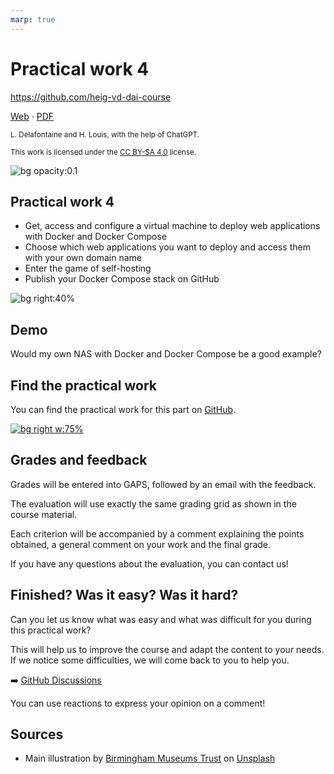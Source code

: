 ```yaml
---
marp: true
---
```


<!--
theme: gaia
size: 16:9
paginate: true
author: L. Delafontaine and H. Louis, with the help of ChatGPT
title: HEIG-VD DAI Course - Practical work 4
description: Practical work 4 for the DAI course at HEIG-VD, Switzerland
url: https://heig-vd-dai-course.github.io/heig-vd-dai-course/23-practical-work-4/
footer: '**HEIG-VD** - DAI Course 2023-2024 - CC BY-SA 4.0'
style: |
    :root {
        --color-background: #fff;
        --color-foreground: #333;
        --color-highlight: #f96;
        --color-dimmed: #888;
        --color-headings: #7d8ca3;
    }
    blockquote {
        font-style: italic;
    }
    table {
        width: 100%;
    }
    th:first-child {
        width: 15%;
    }
    h1, h2, h3, h4, h5, h6 {
        color: var(--color-headings);
    }
    h2, h3, h4, h5, h6 {
        font-size: 1.5rem;
    }
    h1 a:link, h2 a:link, h3 a:link, h4 a:link, h5 a:link, h6 a:link {
        text-decoration: none;
    }
    section:not([class=lead]) > p, blockquote {
        text-align: justify;
    }
headingDivider: 4
-->

[web]:
  https://heig-vd-dai-course.github.io/heig-vd-dai-course/23-practical-work-4/
[pdf]:
  https://heig-vd-dai-course.github.io/heig-vd-dai-course/23-practical-work-4/23-practical-work-4-presentation.pdf
[license]:
  https://github.com/heig-vd-dai-course/heig-vd-dai-course/blob/main/LICENSE.md
[discussions]: https://github.com/orgs/heig-vd-dai-course/discussions/5
[illustration]:
  https://images.unsplash.com/photo-1583736902935-6b52b2b2359e?fit=crop&h=720
[practical-work]:
  https://github.com/heig-vd-dai-course/heig-vd-dai-course/blob/main/23-practical-work-4/COURSE_MATERIAL.md
[practical-work-qr-code]:
  https://quickchart.io/qr?format=png&ecLevel=Q&size=400&margin=1&text=https://github.com/heig-vd-dai-course/heig-vd-dai-course/blob/main/23-practical-work-4/COURSE_MATERIAL.md

# Practical work 4

<!--
_class: lead
_paginate: false
-->

<https://github.com/heig-vd-dai-course>

[Web][web] · [PDF][pdf]

<small>L. Delafontaine and H. Louis, with the help of ChatGPT.</small>

<small>This work is licensed under the [CC BY-SA 4.0][license] license.</small>

![bg opacity:0.1][illustration]

## Practical work 4

- Get, access and configure a virtual machine to deploy web applications with
  Docker and Docker Compose
- Choose which web applications you want to deploy and access them with your own
  domain name
- Enter the game of self-hosting
- Publish your Docker Compose stack on GitHub

![bg right:40%][illustration]

## Demo

Would my own NAS with Docker and Docker Compose be a good example?

## Find the practical work

<!-- _class: lead -->

You can find the practical work for this part on [GitHub][practical-work].

[![bg right w:75%][practical-work-qr-code]][practical-work]

## Grades and feedback

Grades will be entered into GAPS, followed by an email with the feedback.

The evaluation will use exactly the same grading grid as shown in the course
material.

Each criterion will be accompanied by a comment explaining the points obtained,
a general comment on your work and the final grade.

If you have any questions about the evaluation, you can contact us!

## Finished? Was it easy? Was it hard?

Can you let us know what was easy and what was difficult for you during this
practical work?

This will help us to improve the course and adapt the content to your needs. If
we notice some difficulties, we will come back to you to help you.

➡️ [GitHub Discussions][discussions]

You can use reactions to express your opinion on a comment!

## Sources

- Main illustration by
  [Birmingham Museums Trust](https://unsplash.com/@birminghammuseumstrust) on
  [Unsplash](https://unsplash.com/photos/ScZwMqoxcls)
